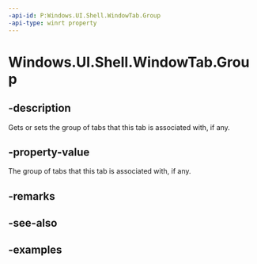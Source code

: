 ```yaml
---
-api-id: P:Windows.UI.Shell.WindowTab.Group
-api-type: winrt property
---
```


# Windows.UI.Shell.WindowTab.Group

<!--
public Windows.UI.Shell.WindowTabGroup Group { get; set; }
-->

## -description

Gets or sets the group of tabs that this tab is associated with, if any.

## -property-value

The group of tabs that this tab is associated with, if any.

## -remarks

## -see-also

## -examples


